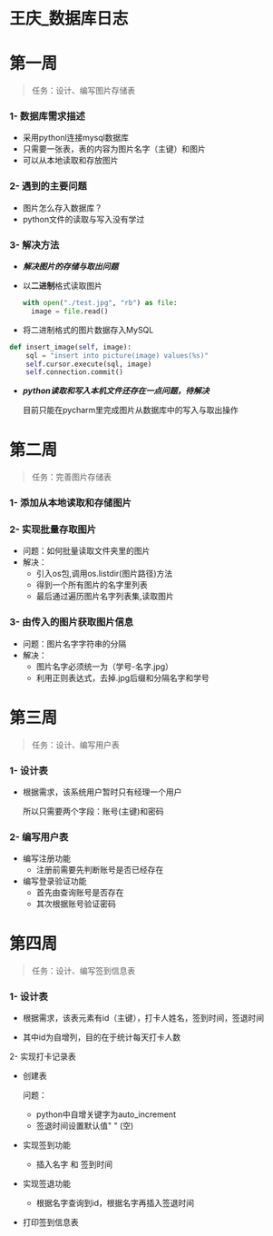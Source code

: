 # 			**王庆_数据库日志**

# 第一周

>  任务：设计、编写图片存储表

### 1- 数据库需求描述

* 采用pythonl连接mysql数据库
* 只需要一张表，表的内容为图片名字（主键）和图片
* 可以从本地读取和存放图片

### 2- 遇到的主要问题

* 图片怎么存入数据库？
* python文件的读取与写入没有学过

### 3- 解决方法

* ***解决图片的存储与取出问题***

* 以**二进制**格式读取图片

  ```python
  with open("./test.jpg", "rb") as file:
  	image = file.read()	
  ```

*  将二进制格式的图片数据存入MySQL

  ```python
  def insert_image(self, image):
      sql = "insert into picture(image) values(%s)"
      self.cursor.execute(sql, image)
      self.connection.commit()
  ```

* ***python读取和写入本机文件还存在一点问题，待解决***

  目前只能在pycharm里完成图片从数据库中的写入与取出操作



# 第二周

> 任务：完善图片存储表

### 1- 添加从本地读取和存储图片

### 2- 实现批量存取图片

* 问题：如何批量读取文件夹里的图片
* 解决：
  * 引入os包,调用os.listdir(图片路径)方法
  * 得到一个所有图片的名字里列表
  * 最后通过遍历图片名字列表集,读取图片

###     3- 由传入的图片获取图片信息

* 问题：图片名字字符串的分隔
* 解决：
  * 图片名字必须统一为（学号-名字.jpg）
  * 利用正则表达式，去掉.jpg后缀和分隔名字和学号

# 第三周

> 任务：设计、编写用户表

### 1- 设计表

* 根据需求，该系统用户暂时只有经理一个用户

  所以只需要两个字段：账号(主键)和密码

### 2- 编写用户表

* 编写注册功能
  * 注册前需要先判断账号是否已经存在
* 编写登录验证功能
  * 首先由查询账号是否存在
  * 其次根据账号验证密码

# 第四周

> 任务：设计、编写签到信息表

### 1- 设计表

* 根据需求，该表元素有id（主键），打卡人姓名，签到时间，签退时间

* 其中id为自增列，目的在于统计每天打卡人数

2- 实现打卡记录表

* 创建表

  问题：

  * python中自增关键字为auto_increment
  * 签退时间设置默认值" " (空)

* 实现签到功能

  * 插入名字 和 签到时间

* 实现签退功能

  * 根据名字查询到id，根据名字再插入签退时间

* 打印签到信息表

  

